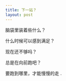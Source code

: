 ```yaml
---
title: 下一站？
layout: post
---
```


脑袋里装着些什么？

什么时候可以感到满足？

现在还不够吗？

总是在向前跑吧？

要跑到哪里，才能慢慢的走 .      
                    
